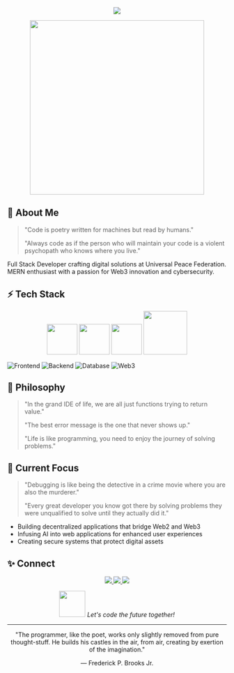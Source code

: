 <div align="center">
  <img src="https://readme-typing-svg.herokuapp.com/?lines=Collins+Mathinji+|+Full+Stack+Developer;MERN+Enthusiast+|+Web3+Explorer&font=Fira%20Code&center=true&width=800&height=50&duration=3000&pause=1000">
</div>

<p align="center">
  <img src="https://media.giphy.com/media/26tn33aiTi1jkl6H6/giphy.gif" width="400">
</p>

## 💫 About Me
> "Code is poetry written for machines but read by humans."
>
> "Always code as if the person who will maintain your code is a violent psychopath who knows where you live."

Full Stack Developer crafting digital solutions at Universal Peace Federation. MERN enthusiast with a passion for Web3 innovation and cybersecurity.

## ⚡ Tech Stack

<p align="center">
  <img src="https://media3.giphy.com/media/ln7z2eWriiQAllfVcn/200w.webp" width="70">
  <img src="https://i.giphy.com/media/eNAsjO55tPbgaor7ma/200w.webp" width="70">
  <img src="https://media3.giphy.com/media/kdFc8fubgS31b8DsVu/giphy.webp" width="70">
  <img src="https://media.giphy.com/media/kH1DBkPNyZPOk0BxrM/giphy.gif" width="100">
</p>

![Frontend](https://img.shields.io/badge/Frontend-React_|_TypeScript_|_JavaScript-61DAFB?style=flat-square)
![Backend](https://img.shields.io/badge/Backend-Node.js_|_Express_|_Python-43853D?style=flat-square)
![Database](https://img.shields.io/badge/Database-MongoDB_|_MySQL-4EA94B?style=flat-square)
![Web3](https://img.shields.io/badge/Web3-Ethereum_|_Solidity-3C3C3D?style=flat-square)

## 🌊 Philosophy
> "In the grand IDE of life, we are all just functions trying to return value."
> 
> "The best error message is the one that never shows up."
> 
> "Life is like programming, you need to enjoy the journey of solving problems."

## 🔮 Current Focus
> "Debugging is like being the detective in a crime movie where you are also the murderer."
>
> "Every great developer you know got there by solving problems they were unqualified to solve until they actually did it."

- Building decentralized applications that bridge Web2 and Web3
- Infusing AI into web applications for enhanced user experiences
- Creating secure systems that protect digital assets

## ✨ Connect

<div align="center">
  <a href="https://www.linkedin.com/in/collins-macharia-05b527268/">
    <img src="https://img.shields.io/badge/-Collins_Mathinji-blue?style=for-the-badge&logo=Linkedin&logoColor=white">
  </a>
  <a href="mailto:YourEmail@example.com">
    <img src="https://img.shields.io/badge/-Email-red?style=for-the-badge&logo=gmail&logoColor=white">
  </a>
  <a href="https://twitter.com/YourTwitterHandle">
    <img src="https://img.shields.io/badge/-Twitter-1DA1F2?style=for-the-badge&logo=twitter&logoColor=white">
  </a>
</div>

<p align="center">
  <img src="https://media.giphy.com/media/LnQjpWaON8nhr21vNW/giphy.gif" width="60"> 
  <em>Let's code the future together!</em>
</p>

---

<div align="center">
  "The programmer, like the poet, works only slightly removed from pure thought-stuff. He builds his castles in the air, from air, creating by exertion of the imagination."
  
  — Frederick P. Brooks Jr.
</div>
